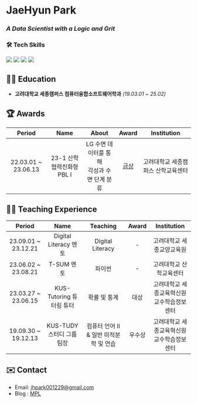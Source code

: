 # JaeHyun Park 

### *A Data Scientist with a Logic and Grit*



<h3> 🛠 Tech Skills</h3>
<div>
<img src="https://img.shields.io/badge/python-3776AB?style=for-the-badge&logo=python&logoColor=white">  
<img src="https://img.shields.io/badge/r-276DC3?style=for-the-badge&logo=r&logoColor=white">   
  
<img src="https://img.shields.io/badge/mysql-4479A1?style=for-the-badge&logo=mysql&logoColor=white"> 
<img src="https://img.shields.io/badge/oracle-F80000?style=for-the-badge&logo=oracle&logoColor=white"> 
</div>


## 🧑‍🎓 Education
- **고려대학교 세종캠퍼스 컴퓨터융합소프트웨어학과** *(19.03.01 ~ 25.02)*

## 🏆 Awards
| Period | Name | About | Award | Institution |
|:---:|:---:|:---:|:---:|:---:|
| 22.03.01 ~ 23.06.13 | 23-1 산학협력친화형 PBL l | LG 수면 데이터를 통해 </br> 각성과 수면 단계 분류  | [금상](https://ioec.korea.ac.kr/) | 고려대학교 세종캠퍼스 산학교육센터 |


## 🧑‍🏫 Teaching Experience
| Period | Name | Teaching | Award | Institution |
|:---:|:---:|:---:|:---:|:---:|
| 23.09.01 ~ 23.12.21 | Digital Literacy 멘토 | Digital Literacy | - | 고려대학교 세종교양교육원 |
| 23.06.02 ~ 23.08.21 | T-SUM 멘토 | 파이썬 | - | 고려대학교 산학교육센터 |
| 23.03.27 ~ 23.06.15 | KUS-Tutoring 튜터링 튜터| 확률 및 통계 | 대상 | 고려대학교 세종교육혁신원 </br> 교수학습정보센터 |
| 19.09.30 ~ 19.12.13 | KUS-TUDY 스터디 그룹 팀장| 컴퓨터 언어 II & 일반 미적분학 및 연습 | 우수상 | 고려대학교 세종교육혁신원 </br> 교수학습정보센터 |


## ✉️ Contact
- Email: jhpark001229@gmail.com
- Blog : [MPL](https://blog.naver.com/jhpark0012)
